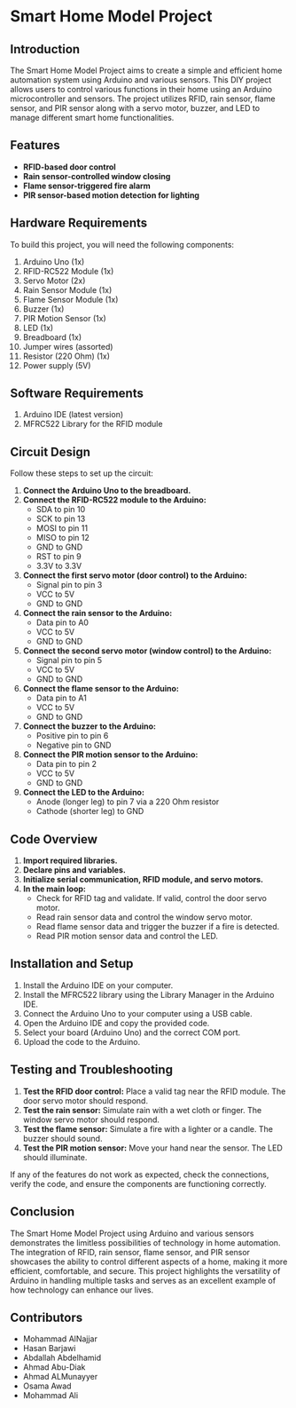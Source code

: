 # Smart Home Model Project

## Introduction
The Smart Home Model Project aims to create a simple and efficient home automation system using Arduino and various sensors. This DIY project allows users to control various functions in their home using an Arduino microcontroller and sensors. The project utilizes RFID, rain sensor, flame sensor, and PIR sensor along with a servo motor, buzzer, and LED to manage different smart home functionalities.

## Features
- **RFID-based door control**
- **Rain sensor-controlled window closing**
- **Flame sensor-triggered fire alarm**
- **PIR sensor-based motion detection for lighting**

## Hardware Requirements
To build this project, you will need the following components:
1. Arduino Uno (1x)
2. RFID-RC522 Module (1x)
3. Servo Motor (2x)
4. Rain Sensor Module (1x)
5. Flame Sensor Module (1x)
6. Buzzer (1x)
7. PIR Motion Sensor (1x)
8. LED (1x)
9. Breadboard (1x)
10. Jumper wires (assorted)
11. Resistor (220 Ohm) (1x)
12. Power supply (5V)

## Software Requirements
1. Arduino IDE (latest version)
2. MFRC522 Library for the RFID module

## Circuit Design
Follow these steps to set up the circuit:
1. **Connect the Arduino Uno to the breadboard.**
2. **Connect the RFID-RC522 module to the Arduino:**
   - SDA to pin 10
   - SCK to pin 13
   - MOSI to pin 11
   - MISO to pin 12
   - GND to GND
   - RST to pin 9
   - 3.3V to 3.3V
3. **Connect the first servo motor (door control) to the Arduino:**
   - Signal pin to pin 3
   - VCC to 5V
   - GND to GND
4. **Connect the rain sensor to the Arduino:**
   - Data pin to A0
   - VCC to 5V
   - GND to GND
5. **Connect the second servo motor (window control) to the Arduino:**
   - Signal pin to pin 5
   - VCC to 5V
   - GND to GND
6. **Connect the flame sensor to the Arduino:**
   - Data pin to A1
   - VCC to 5V
   - GND to GND
7. **Connect the buzzer to the Arduino:**
   - Positive pin to pin 6
   - Negative pin to GND
8. **Connect the PIR motion sensor to the Arduino:**
   - Data pin to pin 2
   - VCC to 5V
   - GND to GND
9. **Connect the LED to the Arduino:**
   - Anode (longer leg) to pin 7 via a 220 Ohm resistor
   - Cathode (shorter leg) to GND

## Code Overview
1. **Import required libraries.**
2. **Declare pins and variables.**
3. **Initialize serial communication, RFID module, and servo motors.**
4. **In the main loop:**
   - Check for RFID tag and validate. If valid, control the door servo motor.
   - Read rain sensor data and control the window servo motor.
   - Read flame sensor data and trigger the buzzer if a fire is detected.
   - Read PIR motion sensor data and control the LED.

## Installation and Setup
1. Install the Arduino IDE on your computer.
2. Install the MFRC522 library using the Library Manager in the Arduino IDE.
3. Connect the Arduino Uno to your computer using a USB cable.
4. Open the Arduino IDE and copy the provided code.
5. Select your board (Arduino Uno) and the correct COM port.
6. Upload the code to the Arduino.

## Testing and Troubleshooting
1. **Test the RFID door control:** Place a valid tag near the RFID module. The door servo motor should respond.
2. **Test the rain sensor:** Simulate rain with a wet cloth or finger. The window servo motor should respond.
3. **Test the flame sensor:** Simulate a fire with a lighter or a candle. The buzzer should sound.
4. **Test the PIR motion sensor:** Move your hand near the sensor. The LED should illuminate.

If any of the features do not work as expected, check the connections, verify the code, and ensure the components are functioning correctly.

## Conclusion
The Smart Home Model Project using Arduino and various sensors demonstrates the limitless possibilities of technology in home automation. The integration of RFID, rain sensor, flame sensor, and PIR sensor showcases the ability to control different aspects of a home, making it more efficient, comfortable, and secure. This project highlights the versatility of Arduino in handling multiple tasks and serves as an excellent example of how technology can enhance our lives.

## Contributors
- Mohammad AlNajjar
- Hasan Barjawi
- Abdallah Abdelhamid
- Ahmad Abu-Diak
- Ahmad ALMunayyer
- Osama Awad
- Mohammad Ali